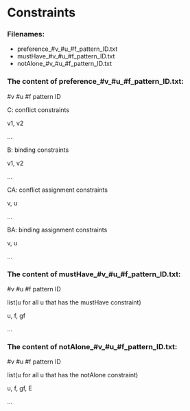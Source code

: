 # Constraints
### Filenames: 

- preference_#v_#u_#f_pattern_ID.txt
- mustHave_#v_#u_#f_pattern_ID.txt
- notAlone_#v_#u_#f_pattern_ID.txt

### The content of preference_#v_#u_#f_pattern_ID.txt:

#v #u #f pattern ID

C: conflict constraints

v1, v2

...

B: binding constraints

v1, v2

...

CA: conflict assignment constraints

v, u

...

BA: binding assignment constraints

v, u

...

### The content of mustHave_#v_#u_#f_pattern_ID.txt:

#v #u #f pattern ID

list(u for all u that has the mustHave constraint)

u, f, gf

...

### The content of notAlone_#v_#u_#f_pattern_ID.txt:

#v #u #f pattern ID

list(u for all u that has the notAlone constraint)

u, f, gf, E

...
